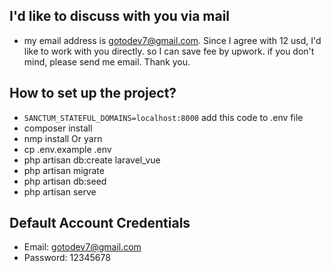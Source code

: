 ## I'd like to discuss with you via mail
- my email address is gotodev7@gmail.com. Since I agree with 12 usd, I'd like to work with you directly. so I can save fee by upwork. if you don't mind, please send me email. Thank you.
## How to set up the project?
- `SANCTUM_STATEFUL_DOMAINS=localhost:8000` add this code to .env file
- composer install
- nmp install Or yarn
- cp .env.example .env
- php artisan db:create laravel_vue
- php artisan migrate
- php artisan db:seed
- php artisan serve

## Default Account Credentials
- Email: gotodev7@gmail.com
- Password: 12345678
